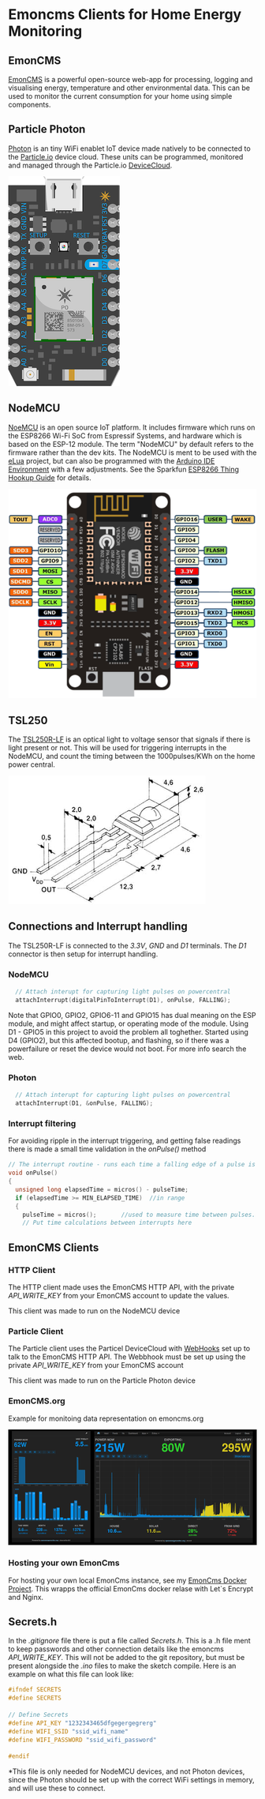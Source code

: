 # Emoncms Clients for Home Energy Monitoring

## EmonCMS
[EmonCMS](https://emoncms.org/) is a powerful open-source web-app for processing, logging and visualising energy, temperature and other environmental data. This can be used to monitor the current consumption for your home using simple components.

## Particle Photon
[Photon](https://store.particle.io/collections/photon) is an tiny WiFi enablet IoT device made natively to be connected to the [Particle.io](https://www.particle.io) device cloud. These units can be programmed, monitored and managed through the Particle.io [DeviceCloud](https://www.particle.io/device-cloud/).

![Photon](Resources/photon_vector.png)

## NodeMCU
[NoeMCU](http://nodemcu.com/index_en.html) is an open source IoT platform. It includes firmware which runs on the ESP8266 Wi-Fi SoC from Espressif Systems, and hardware which is based on the ESP-12 module. The term "NodeMCU" by default refers to the firmware rather than the dev kits. The NodeMCU is ment to be used with the [eLua](http://www.eluaproject.net/) project, but can also be programmed with the [Arduino IDE Environment](https://www.arduino.cc/) with a few adjustments. See the Sparkfun [ESP8266 Thing Hookup Guide](https://learn.sparkfun.com/tutorials/esp8266-thing-hookup-guide/installing-the-esp8266-arduino-addon) for details.

![NodeMcu](Resources/nodemcu_pinout.png "NodeMCU")

## TSL250
The [TSL250R-LF](https://www.digikey.com/product-detail/en/ams/TSL250R-LF/TSL250-R-LF-ND/3095043) is an optical light to voltage sensor that signals if there is light present or not. This will be used for triggering interrupts in the NodeMCU, and count the timing between the 1000pulses/KWh on the home power central.

![TSL250R-LF](Resources/TSL250.jpeg "TSL250R-LF")

## Connections and Interrupt handling
The TSL250R-LF is connected to the *3.3V*, *GND* and *D1* terminals. The *D1* connector is then setup for interrupt handling.

### NodeMCU
```cpp
  // Attach interupt for capturing light pulses on powercentral
  attachInterrupt(digitalPinToInterrupt(D1), onPulse, FALLING);
```

Note that GPIO0, GPIO2, GPIO6-11 and GPIO15 has dual meaning on the ESP module, and might affect startup, or operating mode of the module. Using D1 - GPIO5 in this project to avoid the problem all toghether. Started using D4 (GPIO2), but this affected bootup, and flashing, so if there was a powerfailure or reset the device would not boot. For more info search the web.

### Photon
```cpp
  // Attach interupt for capturing light pulses on powercentral
  attachInterrupt(D1, &onPulse, FALLING);
```

### Interrupt filtering
For avoiding ripple in the interrupt triggering, and getting false readings there is made a small time validation in the *onPulse()* method
```cpp
// The interrupt routine - runs each time a falling edge of a pulse is detected
void onPulse()                  
{
  unsigned long elapsedTime = micros() - pulseTime;
  if (elapsedTime >= MIN_ELAPSED_TIME)  //in range
  {      
    pulseTime = micros();       //used to measure time between pulses.
    // Put time calculations between interrupts here
```

## EmonCMS Clients
### HTTP Client
The HTTP client made uses the EmonCMS HTTP API, with the private *API_WRITE_KEY* from your EmonCMS account to update the values.

This client was made to run on the NodeMCU device

### Particle Client
The Particle client uses the Particel DeviceCloud with [WebHooks](https://docs.particle.io/tutorials/device-cloud/webhooks/) set up to talk to the EmonCMS HTTP API.
The Webbhook must be set up using the private *API_WRITE_KEY* from your EmonCMS account

This client was made to run on the Particle Photon device

### EmonCMS.org
Example for monitoing data representation on emoncms.org

![EmonCMS.org](Resources/emoncms_example.png "EmonCMS Example")

### Hosting your own EmonCms
For hosting your own local EmonCms instance, see my [EmonCms Docker Project](https://github.com/jafossum/EmoncmsDocker). This wrapps the official EmonCms docker relase with Let`s Encrypt and Nginx.

## Secrets.h
In the *.gitignore* file there is put a file called *Secrets.h*. This is a .h file ment to keep passwords and other connection details like the emoncms *API_WRITE_KEY*. This will not be added to the git repository, but must be present alongside the *.ino* files to make the sketch compile. Here is an example on what this file can look like:

```c
#ifndef SECRETS
#define SECRETS

// Define Secrets
#define API_KEY "1232343465dfgegergegrerg"
#define WIFI_SSID "ssid_wifi_name"
#define WIFI_PASSWORD "ssid_wifi_password"

#endif
```

*This file is only needed for NodeMCU devices, and not Photon devices, since the Photon should be set up with the correct WiFi settings in memory, and will use these to connect.

